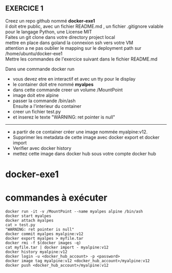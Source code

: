 ## EXERCICE 1
Creez un repo github nommé **docker-exe1**  
il doit etre public, avec un fichier README.md , un fichier  .gitignore valable pour le langage Python, une License MIT  
Faites un git clone dans votre directory project local   
mettre en place dans goland la connexion ssh vers votre VM   
attention a ne pas oublier le mapping sur le deployment path sur /home/ubuntu/docker-exe1  
Mettre les commandes de l'exercice suivant dans le fichier README.md

Dans une commande docker run
* vous devez etre en interactif et avec un tty pour le display
* le container doit etre nommé **myalpes**
* dans cette commande creer un volume /MountPoint
* image doit etre alpine
* passer la commande /bin/ash   
  Ensuite a l'interieur du container
* creer un fichier test.py
* et inserez le texte "WARNING: ret pointer is null"
---
* a partir de ce container créer une image nommée  myalpine:v12.
* Supprimer les metadata de cette image avec docker export et docker import
* Verifier avec docker history
* mettez cette image dans docker hub sous votre compte docker hub

# docker-exe1
# commandes à exécuter
```shell
docker run -it -v /MountPoint --name myalpes alpine /bin/ash
docker start myalpes
docker attach myalpes
cat > test.py
"WARNING: ret pointer is null"
docker commit myalpes myalpine:v12
docker export myalpes > myfile.tar
docker rmi -f $(docker images -q)
cat myfile.tar | docker import - myalpine:v12
docker history myalpine:v12
docker login -u <docker_hub_account> -p <password>
docker image tag myalpine:v12 <docker_hub_account>/myalpine:v12
docker push <docker_hub_account>/myalpine:v12
```
